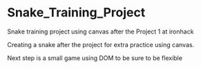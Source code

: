 # Snake_Training_Project
Snake training project using canvas after the Project 1 at ironhack

Creating a snake after the project for extra practice using canvas.

Next step is a small game using DOM to be sure to be flexible
